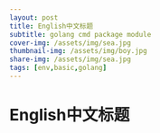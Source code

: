 ```yaml
---
layout: post
title: English中文标题
subtitle: golang cmd package module
cover-img: /assets/img/sea.jpg
thumbnail-img: /assets/img/boy.jpg
share-img: /assets/img/sea.jpg
tags: [env,basic,golang]
---
```


# English中文标题

